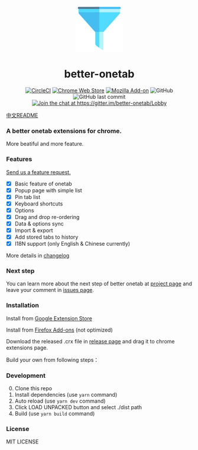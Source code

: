 <p align="center">
  <img src="./src/assets/icons/icon_128.png">
</p>

<h1 align="center">better-onetab</h1>

<p align="center">
<a href="https://circleci.com/gh/cnwangjie/better-onetab"><img src="https://img.shields.io/circleci/project/github/cnwangjie/better-onetab/master.svg?style=flat-square" alt="CircleCI"></a>
<a href="https://chrome.google.com/webstore/detail/better-onetab/eookhngofldnbnidjlbkeecljkfpmfpg"><img src="https://img.shields.io/chrome-web-store/v/eookhngofldnbnidjlbkeecljkfpmfpg.svg?style=flat-square" alt="Chrome Web Store"></a>
<a href="https://addons.mozilla.org/zh-CN/firefox/addon/better-onetab/"><img src="https://img.shields.io/amo/v/better-onetab.svg?style=flat-square" alt="Mozilla Add-on"></a>
<img src="https://img.shields.io/github/license/cnwangjie/better-onetab.svg?style=flat-square" alt="GitHub">
<img src="https://img.shields.io/github/last-commit/cnwangjie/better-onetab.svg?style=flat-square" alt="GitHub last commit">
<a href="https://gitter.im/better-onetab/Lobby?utm_source=badge&utm_medium=badge&utm_campaign=pr-badge&utm_content=badge"><img src="https://img.shields.io/gitter/room/better-onetab/Lobby.svg?style=flat-square" alt="Join the chat at https://gitter.im/better-onetab/Lobby"></a>
</p>

[中文README](./README.zh.md)

### A better onetab extensions for chrome.

More beatiful and more feature.

### Features

[Send us a feature request.](https://github.com/cnwangjie/better-onetab/issues/new)

 - [x] Basic feature of onetab
 - [x] Popup page with simple list
 - [x] Pin tab list
 - [x] Keyboard shortcuts
 - [x] Options
 - [x] Drag and drop re-ordering
 - [x] Data & options sync
 - [x] Import & export
 - [x] Add stored tabs to history
 - [x] I18N support (only English & Chinese currently)

More details in [changelog](CHANGELOG.md)

### Next step

You can learn more about the next step of better onetab at [project page](https://github.com/cnwangjie/better-onetab/projects/1) and leave your comment in [issues page](https://github.com/cnwangjie/better-onetab/issues).

### Installation

Install from [Google Extension Store](https://chrome.google.com/webstore/detail/better-onetab/eookhngofldnbnidjlbkeecljkfpmfpg)

Install from [Firefox Add-ons](https://addons.mozilla.org/zh-CN/firefox/addon/better-onetab/) (not optimized)

Download the released .crx file in [release page](https://github.com/cnwangjie/better-onetab/releases) and drag it to chrome extensions page.

Build your own from following steps：

### Development

0. Clone this repo
0. Install dependencies (use `yarn` command)
0. Auto reload (use `yarn dev` command)
0. Click LOAD UNPACKED button and select ./dist path
0. Build (use `yarn build` command)

### License

MIT LICENSE
